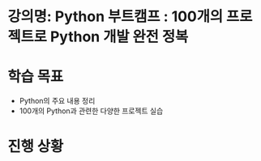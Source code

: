 # **강의명: Python 부트캠프 : 100개의 프로젝트로 Python 개발 완전 정복**

# **학습 목표**
* Python의 주요 내용 정리
* 100개의 Python과 관련한 다양한 프로젝트 실습

# **진행 상황**